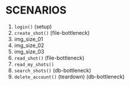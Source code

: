 # SCENARIOS

1. `login()` (setup)
1. `create_shot()` (file-bottleneck)
  1. img_size_01
  1. img_size_02
  1. img_size_03
1. `read_shot()` (file-bottleneck)
1. `read_my_shots()`
1. `search_shots()` (db-bottleneck)
1. `delete_account()` (teardown) (db-bottleneck)
